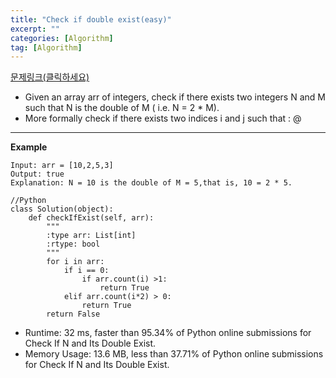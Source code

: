 ```yaml
---
title: "Check if double exist(easy)"
excerpt: ""
categories: [Algorithm]
tag: [Algorithm]
---
```

[문제링크(클릭하세요)](https://leetcode.com/problems/check-if-n-and-its-double-exist/)
+ Given an array arr of integers, check if there exists two integers N and M such that N is the double of M ( i.e. N = 2 * M).
+ More formally check if there exists two indices i and j such that : @
---
**Example**

```
Input: arr = [10,2,5,3]
Output: true
Explanation: N = 10 is the double of M = 5,that is, 10 = 2 * 5.
```

```
//Python
class Solution(object):
    def checkIfExist(self, arr):
        """
        :type arr: List[int]
        :rtype: bool
        """
        for i in arr:
            if i == 0:
                if arr.count(i) >1:
                    return True
            elif arr.count(i*2) > 0:
                return True
        return False
```
+ Runtime: 32 ms, faster than 95.34% of Python online submissions for Check If N and Its Double Exist.
+ Memory Usage: 13.6 MB, less than 37.71% of Python online submissions for Check If N and Its Double Exist.
